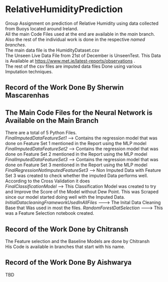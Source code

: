 # RelativeHumidityPrediction  
Group Assignment on prediction of Relative Humidity using data collected from Buoys located around Ireland.   
All the main Code Files used at the end are available in the *main* branch. Also the rest of the individual work is done in the respective *named branches*.  
The main data file is the HumidityDataset.csv  
The Unseen Live Data File from 21st of December is UnseenTest. This Data is Available at  https://www.met.ie/latest-reports/observations .   
The rest of the csv files are imputed data files Done using various Imputation techniques.    
  


## Record of the Work Done By Sherwin Mascarenhas  
## The Main Code Files for the Neural Network is Available on the Main Branch

There are a total of 5 Python Files.      
*FinalImputedDataFeatureSet1*  --> Contains the regression model that was done on Feature Set 1 mentioned in the Report using the MLP model     
*FinalImputedDataFeatureSet2*  --> Contains the regression model that was done on Feature Set 2 mentioned in the Report using the MLP model   
*FinalImputedDataFeatureSet3*  --> Contains the regression model that was done on Feature Set 3 mentioned in the Report using the MLP model   
*FinalRegressionNotImputedFeatureSet3*      --> Non Imputed Data with Feature Set 3 was created to check whether the imputed Data performs well. According to the Cross Validation it does  
*FinalClassificationModel*                  --> This Classification Model was created to try and Improve the Score of the Model without Dew Point. This was Scraped since our model started doing well with the Imputed Data.  
*InitialDatacleaningFrameworkUsedInAllFiles*   ---> The Inital Data Cleaning Base that Was used in most the files.
*RandomForestDatSelection*                    --->  This was a Feature Selection notebook created. 


## Record of the Work Done by Chitransh  

The Feature selection and the Baseline Models are done by Chitransh     
His Code is available in branches that start with his name.  


## Record of the Work Done By Aishwarya  

TBD  